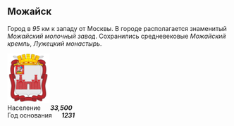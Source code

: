 <!--2023-06-10 23:29:01-->
## Можайск
Город в *95* км к западу от Москвы.
В городе располагается знаменитый *Можайский молочный завод*.
Сохранились средневековые *Можайский кремль*, *Лужецкий монастырь*.

<img src="./Mozaysk.png" width="96px"><br>
Население &emsp; ***33,500*** &emsp;<br>
Год&nbsp;основания &emsp; ***1231***